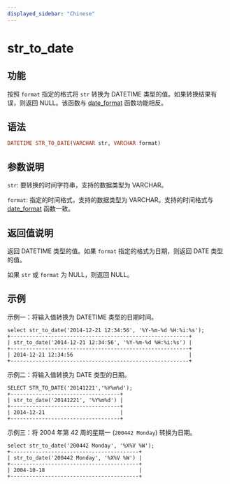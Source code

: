 ```yaml
---
displayed_sidebar: "Chinese"
---
```


# str_to_date

## 功能

按照 `format` 指定的格式将 `str` 转换为 DATETIME 类型的值。如果转换结果有误，则返回 NULL。该函数与 [date_format](./date_format.md) 函数功能相反。

## 语法

```Haskell
DATETIME STR_TO_DATE(VARCHAR str, VARCHAR format)
```

## 参数说明

`str`: 要转换的时间字符串，支持的数据类型为 VARCHAR。

`format`: 指定的时间格式，支持的数据类型为 VARCHAR。支持的时间格式与 [date_format](./date_format.md) 函数一致。

## 返回值说明

返回 DATETIME 类型的值。如果 `format` 指定的格式为日期，则返回 DATE 类型的值。

如果 `str` 或 `format` 为 NULL，则返回 NULL。

## 示例

示例一：将输入值转换为 DATETIME 类型的日期时间。

```Plain
select str_to_date('2014-12-21 12:34:56', '%Y-%m-%d %H:%i:%s');
+---------------------------------------------------------+
| str_to_date('2014-12-21 12:34:56', '%Y-%m-%d %H:%i:%s') |
+---------------------------------------------------------+
| 2014-12-21 12:34:56                                     |
+---------------------------------------------------------+
```

示例二：将输入值转换为 DATE 类型的日期。

```Plain
SELECT STR_TO_DATE('20141221','%Y%m%d');
+-----------------------------------+
| str_to_date('20141221', '%Y%m%d') |
+-----------------------------------+
| 2014-12-21                        |
+-----------------------------------+
```

示例三：将 2004 年第 42 周的星期一 (`200442 Monday`) 转换为日期。

```Plain
select str_to_date('200442 Monday', '%X%V %W');
+-----------------------------------------+
| str_to_date('200442 Monday', '%X%V %W') |
+-----------------------------------------+
| 2004-10-18                              |
+-----------------------------------------+
```
